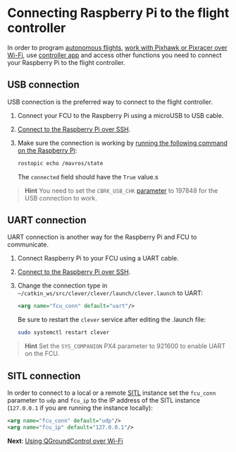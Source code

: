 # Connecting Raspberry Pi to the flight controller

In order to program [autonomous flights](simple_offboard.md), [work with Pixhawk or Pixracer over Wi-Fi](gcs_bridge.md), use [controller app](rc.md) and access other functions you need to connect your Raspberry Pi to the flight controller.

## USB connection

USB connection is the preferred way to connect to the flight controller.

1. Connect your FCU to the Raspberry Pi using a microUSB to USB cable.
2. [Connect to the Raspberry Pi over SSH](ssh.md).
3. Make sure the connection is working by [running the following command on the Raspberry Pi](ssh.md):

    ```bash
    rostopic echo /mavros/state
    ```

    The `connected` field should have the `True` value.s

> **Hint** You need to set the `CBRK_USB_CHK` [parameter](px4_parameters.md) to 197848 for the USB connection to work.

## UART connection

<!-- TODO: Connection scheme -->

UART connection is another way for the Raspberry Pi and FCU to communicate.

1. Connect Raspberry Pi to your FCU using a UART cable.
2. [Connect to the Raspberry Pi over SSH](ssh.md).
3. Change the connection type in `~/catkin_ws/src/clever/clever/launch/clever.launch` to UART:

    ```xml
    <arg name="fcu_conn" default="uart"/>
    ```

    Be sure to restart the `clever` service after editing the .launch file:

    ```bash
    sudo systemctl restart clever
    ```

> **Hint** Set the `SYS_COMPANION` PX4 parameter to 921600 to enable UART on the FCU.

## SITL connection

In order to connect to a local or a remote [SITL](sitl.md) instance set the `fcu_conn` parameter to `udp` and `fcu_ip` to the IP address of the SITL instance (`127.0.0.1` if you are running the instance locally):

```xml
<arg name="fcu_conn" default="udp"/>
<arg name="fcu_ip" default="127.0.0.1"/>
```

**Next**: [Using QGroundControl over Wi-Fi](gcs_bridge.md)
